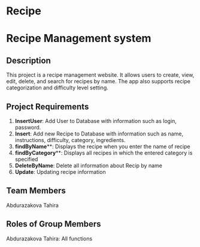 # Recipe
#  Recipe Management system

## Description

This project is a recipe management website. It allows users to create, view, edit, delete, and search for recipes by name. The app also supports recipe categorization and difficulty level setting.

## Project Requirements
1. **InsertUser**: Add User to Database with information such as login, password.
2. **Insert**: Add new Recipe to Database with information such as name, instructions, difficulty, category, ingredients.
3. **findByName****: Displays the recipe when you enter the name of recipe
4. **findByCategory****: Displays all recipes in which the entered category is specified
5. **DeleteByName**: Delete all information about Recip by name
6. **Update**: Updating recipe information
   
## Team Members
Abdurazakova Tahira

## Roles of Group Members

Abdurazakova Tahira: All functions
